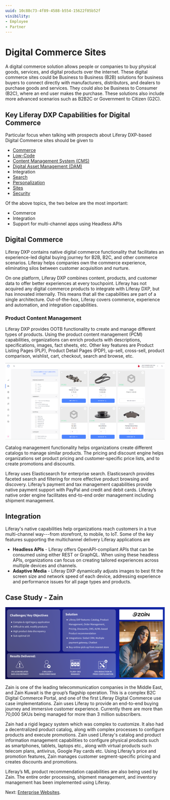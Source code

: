```yaml
---
uuid: 10c88c73-4f89-4588-b554-15622f05b52f
visibility: 
- Employee
- Partner
---
```


# Digital Commerce Sites

A digital commerce solution allows people or companies to buy physical goods, services, and digital products over the internet. These digital commerce sites could be Business to Business (B2B) solutions for business buyers to connect directly with manufacturers, distributors, and dealers to purchase goods and services. They could also be Business to Consumer (B2C), where an end user makes the purchase. These solutions also include more advanced scenarios such as B2B2C or Government to Citizen (G2C).

## Key Liferay DXP Capabilities for Digital Commerce

Particular focus when talking with prospects about Liferay DXP-based Digital Commerce sites should be given to

* [Commerce](https://learn.liferay.com/w/commerce/index)
* [Low-Code](https://learn.liferay.com/w/dxp/liferay-development/objects)
* [Content Management System (CMS)](https://learn.liferay.com/w/dxp/content-authoring-and-management)
* [Digital Asset Management (DAM)](https://learn.liferay.com/w/dxp/content-authoring-and-management/documents-and-media)
* Integration
* [Search](https://learn.liferay.com/w/dxp/using-search)
* [Personalization](https://learn.liferay.com/w/dxp/site-building/personalizing-site-experience)
* [Sites](https://learn.liferay.com/w/dxp/site-building)
* [Security](https://learn.liferay.com/w/dxp/installation-and-upgrades/securing-liferay)

Of the above topics, the two below are the most important: 

* Commerce
* Integration
* Support for multi-channel apps using Headless APIs

## Digital Commerce

Liferay DXP contains native digital commerce functionality that facilitates an experience-led digital buying journey for B2B, B2C, and other commerce scenarios. Liferay helps companies own the commerce experience, eliminating silos between customer acquisition and nurture. 

On one platform, Liferay DXP combines content, products, and customer data to offer better experiences at every touchpoint. Liferay has not acquired any digital commerce products to integrate with Liferay DXP, but has innovated internally. This means that all the capabilities are part of a single architecture. Out-of-the-box, Liferay covers commerce, experience and automation, and integration capabilities. 

### Product Content Management

Liferay DXP provides OOTB functionality to create and manage different types of products. Using the product content management (PCM) capabilities, organizations can enrich products with descriptions, specifications, images, fact sheets, etc. Other key features are Product Listing Pages (PLP), Product Detail Pages (PDP), up-sell, cross-sell, product comparison, wishlist, cart, checkout, search and browse, etc. 

![Liferay product pages show product names, prices, part numbers, availability, product images and more, and allow products to be added to shopping carts.](./digital-commerce-sites/images/01.png)

Catalog management functionality helps organizations create different catalogs to manage similar products. The pricing and discount engine helps organizations set product pricing and customer-specific price lists, and to create promotions and discounts.

Liferay uses Elasticsearch for enterprise search. Elasticsearch provides faceted search and filtering for more effective product browsing and discovery. Liferay’s payment and tax management capabilities provide native payment support with PayPal and credit and debit cards. Liferay’s native order engine facilitates end-to-end order management including shipment management.

## Integration

Liferay's native capabilities help organizations reach customers in a true multi-channel way---from storefront, to mobile, to IoT. Some of the key features supporting the multichannel delivery Liferay applications are

* **Headless APIs** - Liferay offers OpenAPI-compliant APIs that can be consumed using either REST or GraphQL. When using these headless APIs, organizations can focus on creating tailored experiences across multiple devices and channels. 
* **Adaptive Media** - Liferay DXP dynamically adjusts images to best fit the screen size and network speed of each device, addressing experience and performance issues for all page types and products.

## Case Study - Zain

![The Zain Case Study highlights the challenges and key objectives, describes the solution, and provides key success metrics.](./digital-commerce-sites/images/02.png)

Zain is one of the leading telecommunication companies in the Middle East, and Zain Kuwait is the group’s flagship operation. This is a complex B2C Digital Commerce Portal, and one of the first Liferay Digital Commerce use case implementations. Zain uses Liferay to provide an end-to-end buying journey and immersive customer experience. Currently there are more than 70,000 SKUs being managed for more than 3 million subscribers. 

Zain had a rigid legacy system which was complex to customize. It also had a decentralized product catalog, along with complex processes to configure products and execute promotions. Zain used Liferay's catalog and product information management capabilities to configure physical products such as smartphones, tablets, laptops etc., along with virtual products such telecom plans, antivirus, Google Pay cards etc. Using Liferay’s price and promotion features, Zain manages customer segment-specific pricing and creates discounts and promotions.

Liferay’s ML product recommendation capabilities are also being used by Zain. The entire order processing, shipment management, and inventory management has been implemented using Liferay.

Next: [Enterprise Websites](./enterprise-websites.md).
